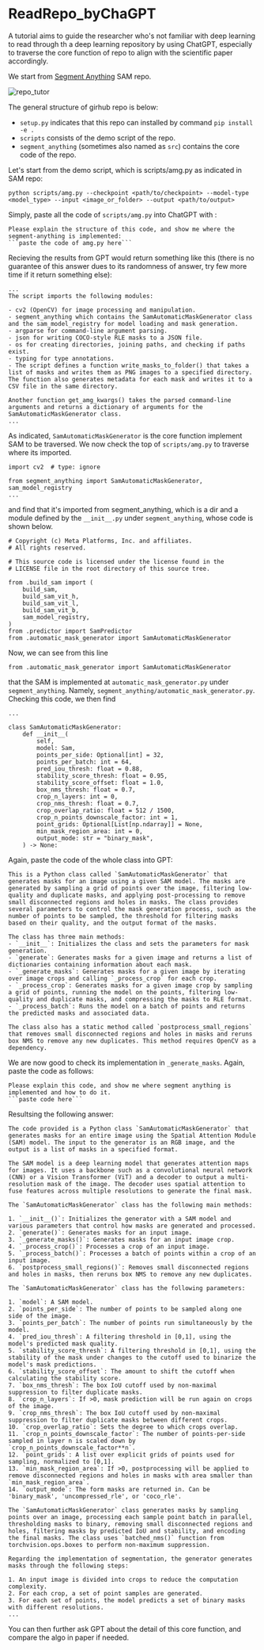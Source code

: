 # ReadRepo_byChaGPT
A tutorial aims to guide the researcher who's not familiar with deep learning to read through th a deep learning repository by using ChatGPT, especially to traverse the core function of repo to align with the scientific paper accordingly.

We start from [Segment Anything](https://github.com/facebookresearch/segment-anything) SAM repo.

![repo_tutor](https://user-images.githubusercontent.com/42672685/235139891-3e697565-bf5f-4464-909a-d18cfbf12378.jpg)

The general structure of girhub repo is below:
- `setup.py` indicates that this repo can installed by command 
```pip install -e .```
- `scripts` consists of the demo script of the repo.
- `segment_anything` (sometimes also named as `src`) contains the core code of the repo.

Let's start from the demo script, which is scripts/amg.py as indicated in SAM repo: 
```
python scripts/amg.py --checkpoint <path/to/checkpoint> --model-type <model_type> --input <image_or_folder> --output <path/to/output>
```

Simply, paste all the code of `scripts/amg.py` into ChatGPT with :

```
Please explain the structure of this code, and show me where the segment-anything is implemented:
```paste the code of amg.py here```
```
Recieving the results from GPT would return something like this (there is no guarantee of this answer dues to its randomness of answer, try few more time if it return something else):
```
...
The script imports the following modules:

- cv2 (OpenCV) for image processing and manipulation.
- segment_anything which contains the SamAutomaticMaskGenerator class and the sam_model_registry for model loading and mask generation.
- argparse for command-line argument parsing.
- json for writing COCO-style RLE masks to a JSON file.
- os for creating directories, joining paths, and checking if paths exist.
- typing for type annotations.
- The script defines a function write_masks_to_folder() that takes a list of masks and writes them as PNG images to a specified directory. The function also generates metadata for each mask and writes it to a CSV file in the same directory.

Another function get_amg_kwargs() takes the parsed command-line arguments and returns a dictionary of arguments for the SamAutomaticMaskGenerator class.
...
```
As indicated, `SamAutomaticMaskGenerator` is the core function implement SAM to be traversed. 
We now check the top of `scripts/amg.py` to traverse where its imported.
```
import cv2  # type: ignore

from segment_anything import SamAutomaticMaskGenerator, sam_model_registry
...
```
and find that it's imported from segment_anything, which is a dir and a module defined by the `__init__.py` under `segment_anything`, whose code is shown below. 
```
# Copyright (c) Meta Platforms, Inc. and affiliates.
# All rights reserved.

# This source code is licensed under the license found in the
# LICENSE file in the root directory of this source tree.

from .build_sam import (
    build_sam,
    build_sam_vit_h,
    build_sam_vit_l,
    build_sam_vit_b,
    sam_model_registry,
)
from .predictor import SamPredictor
from .automatic_mask_generator import SamAutomaticMaskGenerator
```
Now, we can see from this line 
```
from .automatic_mask_generator import SamAutomaticMaskGenerator
```
that the SAM is implemented at `automatic_mask_generator.py` under `segment_anything`. Namely, `segment_anything/automatic_mask_generator.py`. Checking this code, we then find
```
...

class SamAutomaticMaskGenerator:
    def __init__(
        self,
        model: Sam,
        points_per_side: Optional[int] = 32,
        points_per_batch: int = 64,
        pred_iou_thresh: float = 0.88,
        stability_score_thresh: float = 0.95,
        stability_score_offset: float = 1.0,
        box_nms_thresh: float = 0.7,
        crop_n_layers: int = 0,
        crop_nms_thresh: float = 0.7,
        crop_overlap_ratio: float = 512 / 1500,
        crop_n_points_downscale_factor: int = 1,
        point_grids: Optional[List[np.ndarray]] = None,
        min_mask_region_area: int = 0,
        output_mode: str = "binary_mask",
    ) -> None:
```
Again, paste the code of the whole class into GPT:
```
This is a Python class called `SamAutomaticMaskGenerator` that generates masks for an image using a given SAM model. The masks are generated by sampling a grid of points over the image, filtering low-quality and duplicate masks, and applying post-processing to remove small disconnected regions and holes in masks. The class provides several parameters to control the mask generation process, such as the number of points to be sampled, the threshold for filtering masks based on their quality, and the output format of the masks.

The class has three main methods:
- `__init__`: Initializes the class and sets the parameters for mask generation.
- `generate`: Generates masks for a given image and returns a list of dictionaries containing information about each mask.
- `_generate_masks`: Generates masks for a given image by iterating over image crops and calling `_process_crop` for each crop.
- `_process_crop`: Generates masks for a given image crop by sampling a grid of points, running the model on the points, filtering low-quality and duplicate masks, and compressing the masks to RLE format.
- `_process_batch`: Runs the model on a batch of points and returns the predicted masks and associated data.

The class also has a static method called `postprocess_small_regions` that removes small disconnected regions and holes in masks and reruns box NMS to remove any new duplicates. This method requires OpenCV as a dependency.
```

We are now good to check its implementation in `_generate_masks`. Again, paste the code as follows:
```
Please explain this code, and show me where segment anything is implemented and how to do it.
```paste code here```
```
Resultsing the following answer:
```
The code provided is a Python class `SamAutomaticMaskGenerator` that generates masks for an entire image using the Spatial Attention Module (SAM) model. The input to the generator is an RGB image, and the output is a list of masks in a specified format. 

The SAM model is a deep learning model that generates attention maps for images. It uses a backbone such as a convolutional neural network (CNN) or a Vision Transformer (ViT) and a decoder to output a multi-resolution mask of the image. The decoder uses spatial attention to fuse features across multiple resolutions to generate the final mask. 

The `SamAutomaticMaskGenerator` class has the following main methods:

1. `__init__()`: Initializes the generator with a SAM model and various parameters that control how masks are generated and processed.
2. `generate()`: Generates masks for an input image.
3. `_generate_masks()`: Generates masks for an input image crop.
4. `_process_crop()`: Processes a crop of an input image.
5. `_process_batch()`: Processes a batch of points within a crop of an input image.
6. `postprocess_small_regions()`: Removes small disconnected regions and holes in masks, then reruns box NMS to remove any new duplicates.

The `SamAutomaticMaskGenerator` class has the following parameters:

1. `model`: A SAM model.
2. `points_per_side`: The number of points to be sampled along one side of the image.
3. `points_per_batch`: The number of points run simultaneously by the model.
4. `pred_iou_thresh`: A filtering threshold in [0,1], using the model's predicted mask quality.
5. `stability_score_thresh`: A filtering threshold in [0,1], using the stability of the mask under changes to the cutoff used to binarize the model's mask predictions.
6. `stability_score_offset`: The amount to shift the cutoff when calculating the stability score.
7. `box_nms_thresh`: The box IoU cutoff used by non-maximal suppression to filter duplicate masks.
8. `crop_n_layers`: If >0, mask prediction will be run again on crops of the image.
9. `crop_nms_thresh`: The box IoU cutoff used by non-maximal suppression to filter duplicate masks between different crops.
10. `crop_overlap_ratio`: Sets the degree to which crops overlap.
11. `crop_n_points_downscale_factor`: The number of points-per-side sampled in layer n is scaled down by `crop_n_points_downscale_factor**n`.
12. `point_grids`: A list over explicit grids of points used for sampling, normalized to [0,1].
13. `min_mask_region_area`: If >0, postprocessing will be applied to remove disconnected regions and holes in masks with area smaller than `min_mask_region_area`.
14. `output_mode`: The form masks are returned in. Can be 'binary_mask', 'uncompressed_rle', or 'coco_rle'.

The `SamAutomaticMaskGenerator` class generates masks by sampling points over an image, processing each sample point batch in parallel, thresholding masks to binary, removing small disconnected regions and holes, filtering masks by predicted IoU and stability, and encoding the final masks. The class uses `batched_nms()` function from torchvision.ops.boxes to perform non-maximum suppression. 

Regarding the implementation of segmentation, the generator generates masks through the following steps:

1. An input image is divided into crops to reduce the computation complexity.
2. For each crop, a set of point samples are generated.
3. For each set of points, the model predicts a set of binary masks with different resolutions.
...
```

You can then further ask GPT about the detail of this core function, and compare the algo in paper if needed.
